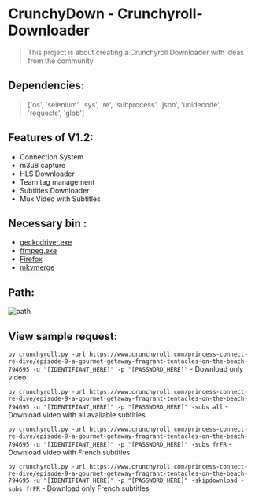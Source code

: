 # CrunchyDown - Crunchyroll-Downloader
> This project is about creating a Crunchyroll Downloader with ideas from the community.

## Dependencies:
> ['os', 'selenium', 'sys', 're', 'subprocess', 'json', 'unidecode', 'requests', 'glob']

## Features of V1.2:
* Connection System  
* m3u8 capture  
* HLS Downloader  
* Team tag management
* Subtitles Downloader
* Mux Video with Subtitles

## Necessary bin :
* [geckodriver.exe](https://github.com/mozilla/geckodriver/releases)  
* [ffmpeg.exe](https://ffmpeg.org/)  
* [Firefox](https://www.mozilla.org/)
* [mkvmerge](https://anonfiles.com/Dcx5P9C3oa/mkvmerge_exe)

## Path:
![path](https://imgur.com/AaAy9G0.png)

## View sample request:

`py crunchyroll.py -url https://www.crunchyroll.com/princess-connect-re-dive/episode-9-a-gourmet-getaway-fragrant-tentacles-on-the-beach-794695 -u "[IDENTIFIANT_HERE]" -p "[PASSWORD_HERE]"` - Download only video

`py crunchyroll.py -url https://www.crunchyroll.com/princess-connect-re-dive/episode-9-a-gourmet-getaway-fragrant-tentacles-on-the-beach-794695 -u "[IDENTIFIANT_HERE]" -p "[PASSWORD_HERE]" -subs all` - Download video with all available subtitles

`py crunchyroll.py -url https://www.crunchyroll.com/princess-connect-re-dive/episode-9-a-gourmet-getaway-fragrant-tentacles-on-the-beach-794695 -u "[IDENTIFIANT_HERE]" -p "[PASSWORD_HERE]" -subs frFR` - Download video with French subtitles

`py crunchyroll.py -url https://www.crunchyroll.com/princess-connect-re-dive/episode-9-a-gourmet-getaway-fragrant-tentacles-on-the-beach-794695 -u "[IDENTIFIANT_HERE]" -p "[PASSWORD_HERE]" -skipdownload -subs frFR` - Download only French subtitles
